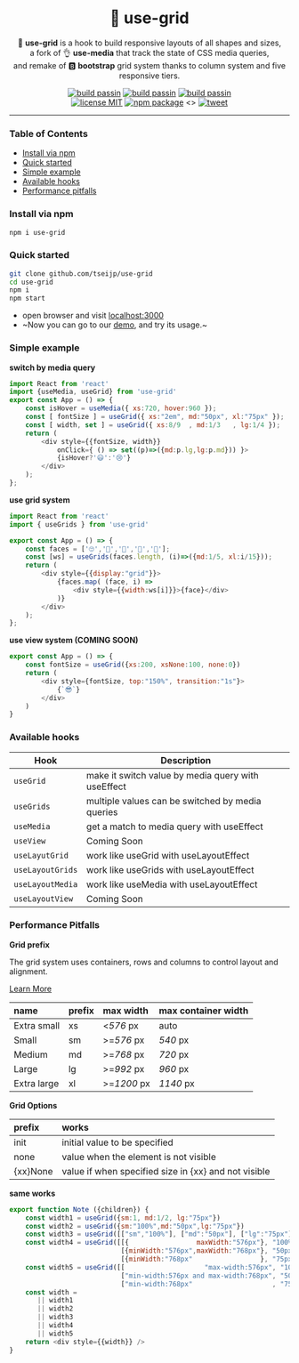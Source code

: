 
<h1 align="center">️🤏 use-grid</h1>
<p  align="center">
    🤏 <strong>use-grid</strong> is
    a hook to build responsive layouts of all shapes and sizes, <br>
    a fork of 👌 <strong>use-media</strong> that track the state of CSS media queries, <br>
    and remake of 🅱 <strong>bootstrap</strong> grid system thanks to column system and five responsive tiers.
</p>

<p align="center">
<a href="https://github.com/tseijp/mdmd"><img alt="build passin"src="https://img.shields.io/badge/build-✔-green.svg"/></a>
<a href="https://github.com/tseijp/mdmd"><img alt="build passin"src="https://img.shields.io/badge/types-✔-yellow.svg"/></a>
<a href="https://github.com/tseijp/mdmd"><img alt="build passin"src="https://img.shields.io/badge/demos-✔-red.svg"/></a>
<br>
<a href="https://github.com/tseijp/use-grid"><img alt="license MIT" src="https://img.shields.io/badge/license-MIT-green.svg"/></a>
<a href="https://www.npmjs.com/package/use-grid"><img alt="npm package" src="https://img.shields.io/badge/npm_package-0.7.3-green.svg"/></a>
<>
<a href="https://twitter.com/intent/tweet?url=https://tsei.jp/hook/use-grid/&text=🤏 use-grid is
a hook to build responsive layouts of all shapes and sizes." ><img alt="tweet" src="https://img.shields.io/twitter/url?style=social&url=https%3A%2F%2Ftwitter.com%2Ftseijp"/></a>
</p>

<hr>

### Table of Contents
* [Install via npm](#install-via-npm)
* [Quick started](#quick-started)
* [Simple example](#simple-example)
* [Available hooks](#available-hooks)
* [Performance pitfalls](#performance-pitfalls)

### Install via npm
```bash
npm i use-grid
```

### Quick started
```bash
git clone github.com/tseijp/use-grid
cd use-grid
npm i
npm start
```
* open browser and visit [localhost:3000](http://localhost:3000/)
* ~Now you can go to our [demo](https://tsei.jp/hook/use-grid), and try its usage.~

### Simple example

__switch by media query__
```js
import React from 'react'
import {useMedia, useGrid} from 'use-grid'
export const App = () => {
    const isHover = useMedia({ xs:720, hover:960 });
    const [ fontSize ] = useGrid({ xs:"2em", md:"50px", xl:"75px" });
    const [ width, set ] = useGrid({ xs:8/9  , md:1/3   , lg:1/4 });
    return (
        <div style={{fontSize, width}}
            onClick={ () => set((p)=>({md:p.lg,lg:p.md})) }>
            {isHover?'😃':'😢'}
        </div>
    );
};
```

__use grid system__

```js
import React from 'react'
import { useGrids } from 'use-grid'

export const App = () => {
    const faces = ['🙄','🤣','🧐','🤯','🤮'];
    const [ws] = useGrids(faces.length, (i)=>({md:1/5, xl:i/15}));
    return (
        <div style={{display:"grid"}}>
            {faces.map( (face, i) =>
                <div style={{width:ws[i]}}>{face}</div>
            )}
        </div>
    );
};
```

__use view system (COMING SOON)__

```js
export const App = () => {
    const fontSize = useGrid({xs:200, xsNone:100, none:0})
    return (
        <div style={fontSize, top:"150%", transition:"1s"}>
            {`😎`}
        </div>
    )
}
```

### Available hooks

| Hook              | Description                                             |  
| ----------------- | ------------------------------------------------------- |  
| `useGrid`         | make it switch value by media query with useEffect      |  
| `useGrids`        | multiple values can be switched by media queries |  
| `useMedia`        | get a match to media query with useEffect |  
| `useView`         | Coming Soon |  
| `useLayutGrid`    | work like useGrid  with useLayoutEffect |  
| `useLayoutGrids`  | work like useGrids with useLayoutEffect |  
| `useLayoutMedia`  | work like useMedia with useLayoutEffect |  
| `useLayoutView`   | Coming Soon |  

### Performance Pitfalls

__Grid prefix__

The grid system uses containers, rows and columns to control layout and alignment.

[Learn More](https://getbootstrap.com/docs/4.2/layout/grid/)

name|prefix|max width|max container width|  
:----------|:--|:----------|:--------|  
Extra small|xs |<_576_   px|auto     |  
Small      |sm |>=_576_  px|_540_ px |  
Medium     |md |>=_768_  px|_720_ px |  
Large      |lg |>=_992_  px|_960_ px |  
Extra large|xl |>=_1200_ px|_1140_ px|  

__Grid Options__

prefix|works|  
:-----|:----|  
init  |initial value to be specified|  
none  |value when the element is not visible|  
{xx}None|value if when specified size in {xx} and not visible|  

__same works__

```javascript
export function Note ({children}) {
    const width1 = useGrid({sm:1, md:1/2, lg:"75px"})
    const width2 = useGrid({sm:"100%",md:"50px",lg:"75px"})
    const width3 = useGrid([["sm","100%"], ["md":"50px"], ["lg":"75px"]])
    const width4 = useGrid([[{                 maxWidth:"576px"}, "100%"],
                            [{minWidth:"576px",maxWidth:"768px"}, "50px"],
                            [{minWidth:"768px"                 }, "75px"]])
    const width5 = useGrid([[                    "max-width:576px", "100%"],
                            ["min-width:576px and max-width:768px", "50px"],
                            ["min-width:768px"                    , "75px"]])
    const width =
       || width1
       || width2
       || width3
       || width4
       || width5
    return <div style={{width}} />
}
```

